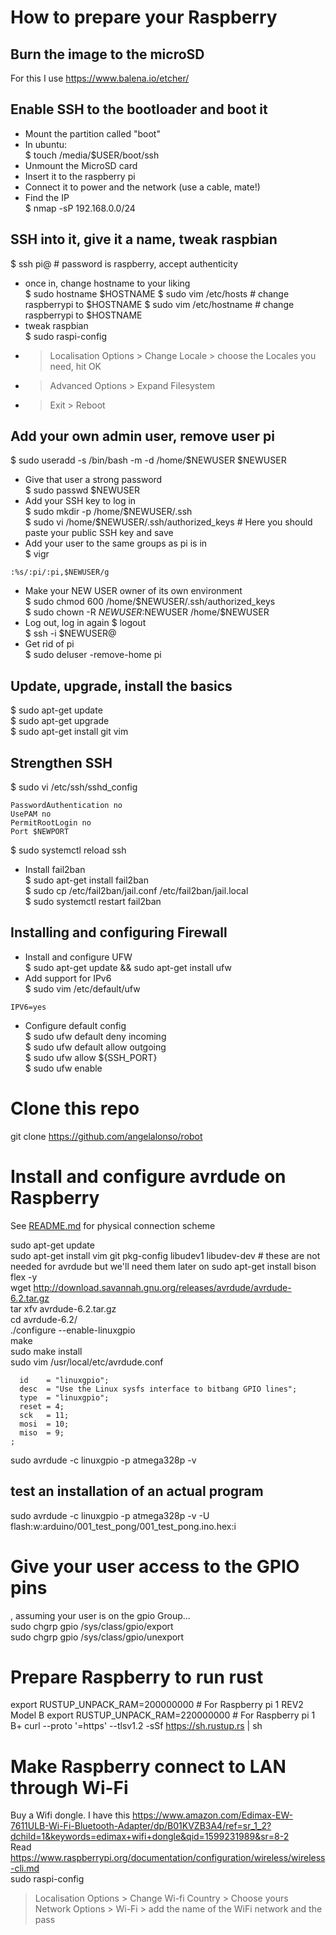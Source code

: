 # How to prepare your Raspberry 

## Burn the image to the microSD
For this I use https://www.balena.io/etcher/

## Enable SSH to the bootloader and boot it
- Mount the partition called "boot"  
- In ubuntu:  
$ touch /media/$USER/boot/ssh  
- Unmount the MicroSD card  
- Insert it to the raspberry pi  
- Connect it to power and the network (use a cable, mate!)  
- Find the IP  
$ nmap -sP 192.168.0.0/24  

## SSH into it, give it a name, tweak raspbian
$ ssh pi@<IP> # password is raspberry, accept authenticity
- once in, change hostname to your liking  
$ sudo hostname $HOSTNAME
$ sudo vim /etc/hosts # change raspberrypi to $HOSTNAME
$ sudo vim /etc/hostname # change raspberrypi to $HOSTNAME
- tweak raspbian  
$ sudo raspi-config  
- > Localisation Options > Change Locale > choose the Locales you need, hit OK  
- > Advanced Options > Expand Filesystem  
- > Exit > Reboot  

## Add your own admin user, remove user pi
$ sudo useradd -s /bin/bash -m -d /home/$NEWUSER $NEWUSER
- Give that user a strong password  
$ sudo passwd $NEWUSER
- Add your SSH key to log in  
$ sudo mkdir -p /home/$NEWUSER/.ssh  
$ sudo vi /home/$NEWUSER/.ssh/authorized_keys # Here you should paste your public SSH key and save
- Add your user to the same groups as pi is in  
$ vigr
```
:%s/:pi/:pi,$NEWUSER/g
```
- Make your NEW USER owner of its own environment  
$ sudo chmod 600 /home/$NEWUSER/.ssh/authorized_keys  
$ sudo chown -R $NEWUSER:$NEWUSER /home/$NEWUSER 
- Log out, log in again
$ logout  
$ ssh -i <PATH TO YOUR SSH KEY> $NEWUSER@<IP>  
- Get rid of pi  
$ sudo deluser -remove-home pi  
  
## Update, upgrade, install the basics
$ sudo apt-get update  
$ sudo apt-get upgrade  
$ sudo apt-get install git vim  
  
## Strengthen SSH
$ sudo vi /etc/ssh/sshd_config   
```ChallengeResponseAuthentication no
PasswordAuthentication no  
UsePAM no  
PermitRootLogin no  
Port $NEWPORT  
```
$ sudo systemctl reload ssh  
- Install fail2ban  
$ sudo apt-get install fail2ban  
$ sudo cp /etc/fail2ban/jail.conf /etc/fail2ban/jail.local  
$ sudo systemctl restart fail2ban  

## Installing and configuring Firewall
- Install and configure UFW  
$ sudo apt-get update && sudo apt-get install ufw  
- Add support for IPv6  
$ sudo vim /etc/default/ufw    
```
IPV6=yes  
```  
- Configure default config  
$ sudo ufw default deny incoming  
$ sudo ufw default allow outgoing  
$ sudo ufw allow ${SSH_PORT}  
$ sudo ufw enable  

# Clone this repo
git clone https://github.com/angelalonso/robot

# Install and configure avrdude on Raspberry 
See [README.md](README.md) for physical connection scheme

sudo apt-get update  
sudo apt-get install vim git pkg-config libudev1 libudev-dev # these are not needed for avrdude but we'll need them later on
sudo apt-get install bison flex -y  
wget http://download.savannah.gnu.org/releases/avrdude/avrdude-6.2.tar.gz  
tar xfv avrdude-6.2.tar.gz  
cd avrdude-6.2/  
./configure --enable-linuxgpio  
make  
sudo make install  
sudo vim /usr/local/etc/avrdude.conf  
  
```programmer  
  id    = "linuxgpio";  
  desc  = "Use the Linux sysfs interface to bitbang GPIO lines";  
  type  = "linuxgpio";  
  reset = 4;  
  sck   = 11;  
  mosi  = 10;  
  miso  = 9;  
;  
```
  
sudo avrdude -c linuxgpio -p atmega328p -v  

## test an installation of an actual program
sudo avrdude -c linuxgpio -p atmega328p -v -U flash:w:arduino/001_test_pong/001_test_pong.ino.hex:i

# Give your user access to the GPIO pins
, assuming your user is on the gpio Group...   
sudo chgrp gpio /sys/class/gpio/export  
sudo chgrp gpio /sys/class/gpio/unexport  

# Prepare Raspberry to run rust
export RUSTUP_UNPACK_RAM=200000000  # For Raspberry pi 1 REV2 Model B
export RUSTUP_UNPACK_RAM=220000000  # For Raspberry pi 1 B+
curl --proto '=https' --tlsv1.2 -sSf https://sh.rustup.rs | sh  

# Make Raspberry connect to LAN through Wi-Fi
Buy a Wifi dongle. I have this https://www.amazon.com/Edimax-EW-7611ULB-Wi-Fi-Bluetooth-Adapter/dp/B01KVZB3A4/ref=sr_1_2?dchild=1&keywords=edimax+wifi+dongle&qid=1599231989&sr=8-2  
Read https://www.raspberrypi.org/documentation/configuration/wireless/wireless-cli.md  
sudo raspi-config  
> Localisation Options > Change Wi-fi Country > Choose yours  
> Network Options > Wi-Fi > add the name of the WiFi network and the pass  
